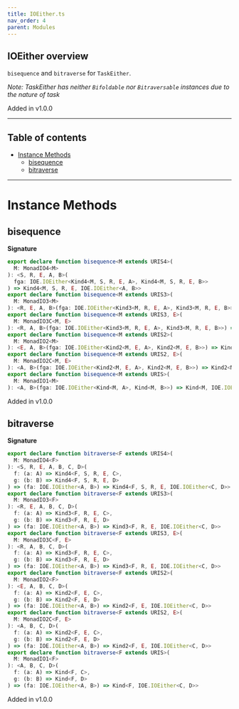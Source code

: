 ```yaml
---
title: IOEither.ts
nav_order: 4
parent: Modules
---
```


## IOEither overview

`bisequence` and `bitraverse` for `TaskEither`.

_Note: TaskEither has neither `Bifoldable` nor `Bitraversable` instances due to the
nature of task_

Added in v1.0.0

---

<h2 class="text-delta">Table of contents</h2>

- [Instance Methods](#instance-methods)
  - [bisequence](#bisequence)
  - [bitraverse](#bitraverse)

---

# Instance Methods

## bisequence

**Signature**

```ts
export declare function bisequence<M extends URIS4>(
  M: MonadIO4<M>
): <S, R, E, A, B>(
  fga: IOE.IOEither<Kind4<M, S, R, E, A>, Kind4<M, S, R, E, B>>
) => Kind4<M, S, R, E, IOE.IOEither<A, B>>
export declare function bisequence<M extends URIS3>(
  M: MonadIO3<M>
): <R, E, A, B>(fga: IOE.IOEither<Kind3<M, R, E, A>, Kind3<M, R, E, B>>) => Kind3<M, R, E, IOE.IOEither<A, B>>
export declare function bisequence<M extends URIS3, E>(
  M: MonadIO3C<M, E>
): <R, A, B>(fga: IOE.IOEither<Kind3<M, R, E, A>, Kind3<M, R, E, B>>) => Kind3<M, R, E, IOE.IOEither<A, B>>
export declare function bisequence<M extends URIS2>(
  M: MonadIO2<M>
): <E, A, B>(fga: IOE.IOEither<Kind2<M, E, A>, Kind2<M, E, B>>) => Kind2<M, E, IOE.IOEither<A, B>>
export declare function bisequence<M extends URIS2, E>(
  M: MonadIO2C<M, E>
): <A, B>(fga: IOE.IOEither<Kind2<M, E, A>, Kind2<M, E, B>>) => Kind2<M, E, IOE.IOEither<A, B>>
export declare function bisequence<M extends URIS>(
  M: MonadIO1<M>
): <A, B>(fga: IOE.IOEither<Kind<M, A>, Kind<M, B>>) => Kind<M, IOE.IOEither<A, B>>
```

Added in v1.0.0

## bitraverse

**Signature**

```ts
export declare function bitraverse<F extends URIS4>(
  M: MonadIO4<F>
): <S, R, E, A, B, C, D>(
  f: (a: A) => Kind4<F, S, R, E, C>,
  g: (b: B) => Kind4<F, S, R, E, D>
) => (fa: IOE.IOEither<A, B>) => Kind4<F, S, R, E, IOE.IOEither<C, D>>
export declare function bitraverse<F extends URIS3>(
  M: MonadIO3<F>
): <R, E, A, B, C, D>(
  f: (a: A) => Kind3<F, R, E, C>,
  g: (b: B) => Kind3<F, R, E, D>
) => (fa: IOE.IOEither<A, B>) => Kind3<F, R, E, IOE.IOEither<C, D>>
export declare function bitraverse<F extends URIS3, E>(
  M: MonadIO3C<F, E>
): <R, A, B, C, D>(
  f: (a: A) => Kind3<F, R, E, C>,
  g: (b: B) => Kind3<F, R, E, D>
) => (fa: IOE.IOEither<A, B>) => Kind3<F, R, E, IOE.IOEither<C, D>>
export declare function bitraverse<F extends URIS2>(
  M: MonadIO2<F>
): <E, A, B, C, D>(
  f: (a: A) => Kind2<F, E, C>,
  g: (b: B) => Kind2<F, E, D>
) => (fa: IOE.IOEither<A, B>) => Kind2<F, E, IOE.IOEither<C, D>>
export declare function bitraverse<F extends URIS2, E>(
  M: MonadIO2C<F, E>
): <A, B, C, D>(
  f: (a: A) => Kind2<F, E, C>,
  g: (b: B) => Kind2<F, E, D>
) => (fa: IOE.IOEither<A, B>) => Kind2<F, E, IOE.IOEither<C, D>>
export declare function bitraverse<F extends URIS>(
  M: MonadIO1<F>
): <A, B, C, D>(
  f: (a: A) => Kind<F, C>,
  g: (b: B) => Kind<F, D>
) => (fa: IOE.IOEither<A, B>) => Kind<F, IOE.IOEither<C, D>>
```

Added in v1.0.0
